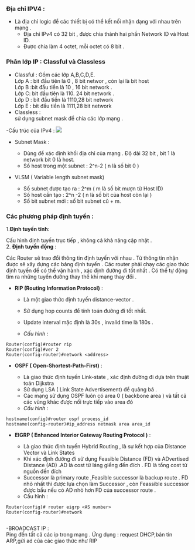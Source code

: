  ### **Địa chỉ IPV4** :  
 - Là địa chỉ logic để các thiết bị có thể kết nối nhận dạng với nhau trên mạng .  
	- Địa chỉ IPv4 có 32 bit , được chia thành hai phần Network ID  và Host ID.  
	- Được chia làm 4 octet, mỗi octet có 8 bit  .  

	


### **Phân lớp IP** : Classful và Classless  
- Classful : Gồm các lớp A,B,C,D,E.  
Lớp A : bit đầu tiên là 0 , 8 bit networ , còn lại là bit host  
Lớp B :bit đầu tiền là 10 , 16 bit network .  
Lớp C: bit đầu tiên là 110. 24 bit network .  
Lớp D : bit đầu tiền là 1110,28 bit network  
Lớp E : bit đầu tiền là 1111,28 bit network  
- Classless :  
sử dụng subnet mask để chia các lớp mạng .  

-Cấu trúc của IPv4 :
<img src = "https://i.imgur.com/2Uh97Gd.png" >  
- Subnet Mask :  
	* Dùng để xác định khối địa chỉ của mạng  . Độ dài 32 bit , bit 1 là network bit 0 là host.  
	* Số host trong một subnet : 2^n-2 ( n là số bit 0 )

- VLSM ( Variable length subnet mask)
	* Số subnet được tạo ra : 2^m ( m là số bit mượn từ Host ID)
	* Số host cần tạo : 2^n -2 ( n là số bit của host còn lại )
	* Số bit subnet mới : số bit subnet cũ + m.

 ### **Các phương pháp định tuyến** :  

1.**Định tuyến tĩnh**: 


Cấu hình định tuyến trục tiếp , không cả khả năng cập nhật .    
2. **Định tuyến động** :  

Các Router sẽ trao đổi thông tin định tuyến với nhau . Từ thông tin nhận được sẽ xây dựng các bảng định tuyến . Các router phải chạy các giao thức định tuyến để có thể vận hành , xác định đường đi tốt nhất . Có thể tự động tìm ra những tuyến đường thay thế khi mạng thay đổi .   
- **RIP (Routing Information Protocol)** :  
   - Là một giao thức định tuyến distance-vector .  
	- Sử dụng hop counts để tính toán đường đi tốt nhất.   
	- Update interval mặc định là 30s , invalid time là 180s .      

   - *Cấu hình* :  
```  
Router(config)#router rip  
Router(config)#ver 2  
Router(config-router)#network <address>  
```  
- **OSPF ( Open-Shortest-Path-First)** :  
	* Là giao thức định tuyến Link-state , xác định đường đi dựa trên thuật toán Dijkstra  
	* Sử dụng LSA ( Link State Advertisement) để quảng bá .  
	* Các mạng sử dụng OSPF luôn có area 0 ( backbone area ) và tất cả các vùng khác được nối trực tiếp vào area đó  

   - *Cấu hình* :  
```    
hostname(config)#router ospf process_id  
hostname(config-router)#ip_address netmask area area_id  

```  
- **EIGRP ( Enhanced Interior Gateway Routing Protocol )** :
	* Là giao thức định tuyến Hybrid Routing , là sự kết hợp của Distance Vector và Link States
	* Khi xác định đường đi sử dụng Feasible Distance (FD) và ADvertised Distance (AD) .AD là cost từ láng giềng đến đích . FD là tổng cost từ nguồn đến đích
	* Successor là primary route ,Feasible successor là backup route . FD nhỏ nhất thì được lựa chọn làm Successor , còn  Feassible successor được bầu nếu có AD nhỏ hơn FD của successor route   .

   - Cấu hình :  
```
Router(config)# router eigrp <AS number>  
Router(config-router)#network  
 
```
-BROADCAST IP  :  
Ping đến tất cả các ip trong mạng .  Ứng dụng : request DHCP,bản tin ARP,gửi ad của các giao thức như RIP

